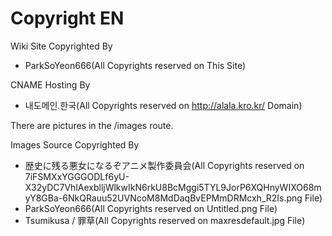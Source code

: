 # Copyright EN
Wiki Site Copyrighted By
* ParkSoYeon666(All Copyrights reserved on This Site)

CNAME Hosting By
* 내도메인.한국(All Copyrights reserved on http://alala.kro.kr/ Domain)

There are pictures in the /images route.

Images Source Copyrighted By
* 歴史に残る悪女になるぞアニメ製作委員会(All Copyrights reserved on 7iFSMXxYGGGODLf6yU-X32yDC7VhlAexblljWlkwIkN6rkU8BcMggi5TYL9JorP6XQHnyWIXO68myY8GBa-6NkQRauu52UVNcoM8MdDaqBvEPMmDRMcxh_R2Is.png File)
* ParkSoYeon666(All Copyrights reserved on Untitled.png File)
* Tsumikusa / 罪草(All Copyrights reserved on maxresdefault.jpg File)
